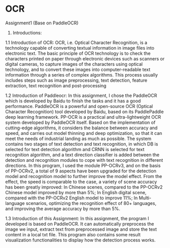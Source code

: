 # OCR
Assignment1 (Base on PaddleOCR) 
1. Introductions:

1.1 Introduction of OCR:
OCR, i.e. Optical Character Recognition, is a technology capable of converting textual information in image files into electronic text.
The basic principle of OCR technology is to check the characters printed on paper through electronic devices such as scanners or digital cameras, to capture images of the characters using optical technology, and to convert these images into computer-readable text information through a series of complex algorithms.
This process usually includes steps such as image preprocessing, text detection, feature extraction, text recognition and post-processing

1.2 Introduction of Paddleocr:
In this assignment, I chose the PaddleOCR which is developed by Baidu to finish the tasks and it has a good performance. 
PaddleOCR is a powerful and open-source OCR (Optical Character Recognition) tool developed by Baidu, based on its PaddlePaddle deep learning framework.
PP-OCR is a practical and ultra-lightweight OCR system developed by PaddleOCR itself. Based on the implementation of cutting-edge algorithms, it considers the balance between accuracy and speed, and carries out model thinning and deep optimization, so that it can meet the needs of industrial landing as much as possible. The system contains two stages of text detection and text recognition, in which DB is selected for text detection algorithm and CRNN is selected for text recognition algorithm, and a text direction classifier is added between the detection and recognition modules to cope with text recognition in different directions. In this program, I used the module PP-OCRv3, and on the basis of PP-OCRv2, a total of 9 aspects have been upgraded for the detection model and recognition model to further improve the model effect.
From the effect, the speed is comparable to the case, a variety of scene accuracy has been greatly improved:
In Chinese scenes, compared to the PP-OCRv2 Chinese model improved by more than 5%;
In English digital scene, compared with the PP-OCRv2 English model to improve 11%;
In Multi-language scenarios, optimizing the recognition effect of 80+ languages, and improving the average accuracy by more than 5%.

1.3 Introduction of this Assignment:
In this assignment, the program I developed is based on PaddleOCR. It can automatically preprocess the image we input, extract text from preprocessed image and store the text content in a local txt file. This program also contains some result visualization functionalities to display how the detection process works.
